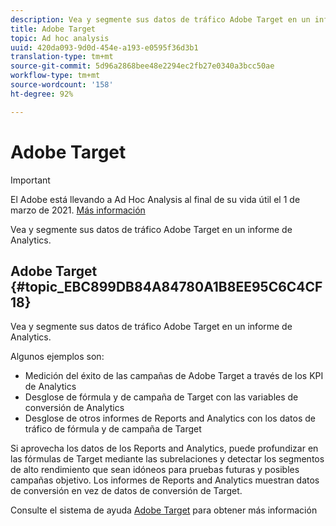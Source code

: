 ```yaml
---
description: Vea y segmente sus datos de tráfico Adobe Target en un informe de Analytics.
title: Adobe Target
topic: Ad hoc analysis
uuid: 420da093-9d0d-454e-a193-e0595f36d3b1
translation-type: tm+mt
source-git-commit: 5d96a2868bee48e2294ec2fb27e0340a3bcc50ae
workflow-type: tm+mt
source-wordcount: '158'
ht-degree: 92%

---
```



# Adobe Target

>[!IMPORTANT]
>
>El Adobe está llevando a Ad Hoc Analysis al final de su vida útil el 1 de marzo de 2021. [Más información](https://adobe.ly/discoverworkspace)

Vea y segmente sus datos de tráfico Adobe Target en un informe de Analytics.

## Adobe Target {#topic_EBC899DB84A84780A1B8EE95C6C4CF18}

Vea y segmente sus datos de tráfico Adobe Target en un informe de Analytics.

Algunos ejemplos son:

* Medición del éxito de las campañas de Adobe Target a través de los KPI de Analytics
* Desglose de fórmula y de campaña de Target con las variables de conversión de Analytics
* Desglose de otros informes de Reports and Analytics con los datos de tráfico de fórmula y de campaña de Target

Si aprovecha los datos de los Reports and Analytics, puede profundizar en las fórmulas de Target mediante las subrelaciones y detectar los segmentos de alto rendimiento que sean idóneos para pruebas futuras y posibles campañas objetivo. Los informes de Reports and Analytics muestran datos de conversión en vez de datos de conversión de Target.

Consulte el sistema de ayuda [Adobe Target](https://docs.adobe.com/content/help/es-ES/target/using/target-home.html) para obtener más información
